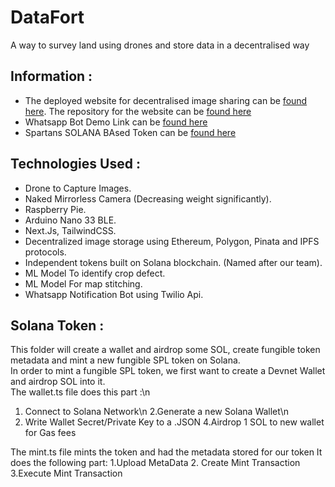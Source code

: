 # DataFort

A way to survey land using drones and store data in a decentralised way


## Information : 
- The deployed website for decentralised image sharing can be [found here](https://data-fort.vercel.app/). The repository for the website can be [found here](https://github.com/orionleo/dataFort/tree/main/front-end)
- Whatsapp Bot Demo Link can be [found here]( https://drive.google.com/file/d/107VHzNkMihFvJpOT1gdAktwc6ajJsVzL/view?usp=sharing)
- Spartans SOLANA BAsed Token can be [found here](https://explorer.solana.com/address/AaEeWdxbHgegg9XJHQbWzJFj1QmpxJ94rpKXtosQ85Zs?cluster=devnet)

## Technologies Used :
- Drone to Capture Images.
- Naked Mirrorless Camera (Decreasing weight significantly).
- Raspberry Pie.
- Arduino Nano 33 BLE.
- Next.Js, TailwindCSS.
- Decentralized image storage using Ethereum, Polygon, Pinata and IPFS protocols.
- Independent tokens built on Solana blockchain. (Named after our team).
- ML Model To identify crop defect.
- ML Model For map stitching.
- Whatsapp Notification Bot using Twilio Api. 

## Solana Token :
This folder will create a wallet and airdrop some SOL, create fungible token metadata and mint a new fungible SPL token on Solana.<br />
In order to mint a fungible SPL token, we first want to create a Devnet Wallet and airdrop SOL into it.<br />
The wallet.ts file does this part :\n
1. Connect to Solana Network\n
2.Generate a new Solana Wallet\n
3. Write Wallet Secret/Private Key to a .JSON
4.Airdrop 1 SOL to new wallet for Gas fees

The mint.ts file mints the token and had the metadata stored for our token
It does the following part:
1.Upload MetaData
2. Create Mint Transaction
3.Execute Mint Transaction
